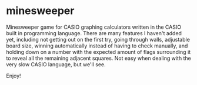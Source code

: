 # minesweeper
Minesweeper game for CASIO graphing calculators written in the CASIO built in programming language.
There are many features I haven't added yet, including not getting out on the first try, going
through walls, adjustable board size, winning automatically instead of having to check manually,
and holding down on a number with the expected amount of flags surrounding it to reveal all the 
remaining adjacent squares. Not easy when dealing with the very slow CASIO language, but we'll see.

Enjoy!
